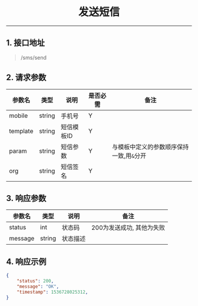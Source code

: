 # <center><span id="发送短信">发送短信</span></center>
---

## 1. 接口地址
 > /sms/send

## 2. 请求参数
| 参数名       | 类型   | 说明               | 是否必需 | 备注        |
| --| ------ | --------| -------- | -|
| mobile      | string | 手机号           | Y        |             |
| template         | string | 短信模板ID               | Y        |  |
| param        | string | 短信参数 | Y        | 与模板中定义的参数顺序保持一致,用`&`分开 |
| org | string | 短信签名       | Y        | ||

## 3. 响应参数
| 参数名 | 类型   | 说明          | 备注                       |
| ------ | ------ | --| ----------------|
| status    | int |  状态码 | 200为发送成功, 其他为失败 |
| message   | string | 状态描述 | ||

## 4. 响应示例
```json
{
    "status": 200,
    "message": "OK",
    "timestamp": 1536728025312,
}
```
